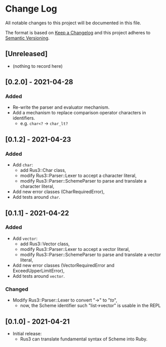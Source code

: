 # Change Log
All notable changes to this project will be documented in this file.

The format is based on [Keep a Changelog](https://keepachangelog.com/)
and this project adheres to [Semantic Versioning](https://semver.org/).

## [Unreleased]
- (nothing to record here)

## [0.2.0] - 2021-04-28
### Added
- Re-write the parser and evaluator mechanism.
- Add a mechanism to replace comparison operator characters in
  identifiers.
  - e.g. `char<?` -> `char_lt?`

## [0.1.2] - 2021-04-23
### Added
- Add `char`:
  - add Rus3::Char class,
  - modify Rus3::Parser::Lexer to accept a character literal,
  - modify Rus3::Parser::SchemeParser to parse and translate a
    character literal,
- Add new error classes (CharRequiredError),
- Add tests around `char`.

## [0.1.1] - 2021-04-22
### Added
- Add `vector`:
  - add Rus3::Vector class,
  - modify Rus3::Parser::Lexer to accept a vector literal,
  - modify Rus3::Parser::SchemeParser to parse and translate a vector
    literal,
- Add new error classes (VectorRequiredError and ExceedUpperLimitError),
- Add tests around `vector`.

### Changed
- Modify Rus3::Parser::Lexer to convert "->" to "_to_",
  - now, the Scheme identifier such "list->vector" is usable in the
    REPL

## [0.1.0] - 2021-04-21
- Initial release:
  - Rus3 can translate fundamental syntax of Scheme into Ruby.
